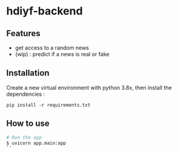 # hdiyf-backend

## Features

- get access to a random news
- (wip) : predict if a news is real or fake

## Installation

Create a new virtual environment with python 3.8x, then install the dependencies :
```
pip install -r requirements.txt
```

## How to use

```bash
# Run the app
$ uvicorn app.main:app
``
